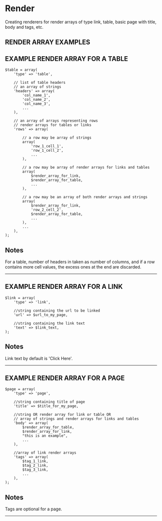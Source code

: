 # Render
Creating renderers for render arrays of type link, table, basic page with title,
 body and tags, etc.

## RENDER ARRAY EXAMPLES

## EXAMPLE RENDER ARRAY FOR A TABLE
```
$table = array(
    'type' => 'table',
    
    // list of table headers
    // an array of strings
    'headers' => array(
        'col_name_1',
        'col_name_2',
        'col_name_3',
        ...
    ),
    
    // an array of arrays representing rows
    // render arrays for tables or links
    'rows' => array(
        
        // a row may be array of strings
        array(
            'row_1_cell_1',
            'row_1_cell_2',
            ...
        ),
        
        // a row may be array of render arrays for links and tables
        array(
            $render_array_for_link,
            $render_array_for_table,
            ...
        ),
        
        // a row may be an array of both render arrays and strings 
        array(
            $render_array_for_link,
            'row_2_cell_2',
            $render_array_for_table,
            ...
        ),
        ...
    ),
);
```

## Notes

For a table, number of headers in taken as number of columns, and if a row 
contains more cell values, the excess ones at the end are discarded.

-----

## EXAMPLE RENDER ARRAY FOR A LINK
```
$link = array(
    'type' => 'link',
    
    //string containing the url to be linked
    'url' => $url_to_my_page,
    
    //string containing the link text
    'text' => $link_text,
);
```
## Notes

Link text by default is 'Click Here'.

-----

## EXAMPLE RENDER ARRAY FOR A PAGE
```
$page = array(
    'type' => 'page',
    
    //string containing title of page
    'title' => $title_for_my_page,
    
    //string OR render array for link or table OR
    // array of strings and render arrays for links and tables
    'body' => array(
        $render_array_for_table,
        $render_array_for_link,
        "this is an example",
        ...
    ),
    
    //array of link render arrays
    'tags' => array(
        $tag_1_link,
        $tag_2_link,
        $tag_3_link,
        ...
    ),
);
```

## Notes

Tags are optional for a page.

-----
